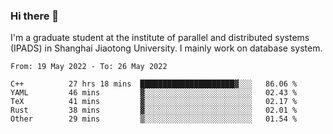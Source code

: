 ### Hi there 👋

I'm a graduate student at the institute of parallel and distributed systems (IPADS) in Shanghai Jiaotong University. I mainly work on database system.

<!--START_SECTION:waka-->

```text
From: 19 May 2022 - To: 26 May 2022

C++          27 hrs 18 mins  █████████████████████▓░░░   86.06 %
YAML         46 mins         ▓░░░░░░░░░░░░░░░░░░░░░░░░   02.43 %
TeX          41 mins         ▓░░░░░░░░░░░░░░░░░░░░░░░░   02.17 %
Rust         38 mins         ▓░░░░░░░░░░░░░░░░░░░░░░░░   02.01 %
Other        29 mins         ▒░░░░░░░░░░░░░░░░░░░░░░░░   01.54 %
```

<!--END_SECTION:waka-->

<!--
**yqmmm/yqmmm** is a ✨ _special_ ✨ repository because its `README.md` (this file) appears on your GitHub profile.

Here are some ideas to get you started:

- 🔭 I’m currently working on ...
- 🌱 I’m currently learning ...
- 👯 I’m looking to collaborate on ...
- 🤔 I’m looking for help with ...
- 💬 Ask me about ...
- 📫 How to reach me: ...
- 😄 Pronouns: ...
- ⚡ Fun fact: ...
-->
